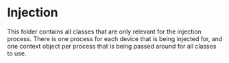 # Injection

This folder contains all classes that are only relevant for the injection
process. There is one process for each device that is being injected for,
and one context object per process that is being passed around for all
classes to use.
